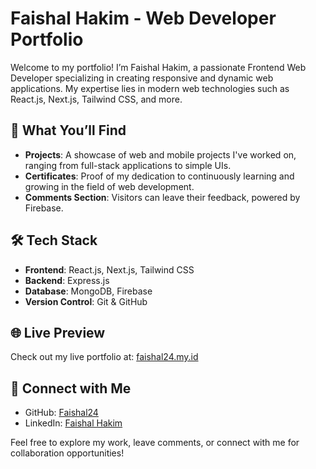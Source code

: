 
# Faishal Hakim - Web Developer Portfolio

Welcome to my portfolio! I’m Faishal Hakim, a passionate Frontend Web Developer specializing in creating responsive and dynamic web applications. My expertise lies in modern web technologies such as React.js, Next.js, Tailwind CSS, and more.

## 🚀 What You’ll Find

- **Projects**: A showcase of web and mobile projects I've worked on, ranging from full-stack applications to simple UIs.
- **Certificates**: Proof of my dedication to continuously learning and growing in the field of web development.
- **Comments Section**: Visitors can leave their feedback, powered by Firebase.

## 🛠️ Tech Stack

- **Frontend**: React.js, Next.js, Tailwind CSS
- **Backend**: Express.js
- **Database**: MongoDB, Firebase
- **Version Control**: Git & GitHub

## 🌐 Live Preview

Check out my live portfolio at: [faishal24.my.id](https://www.faishal24.my.id)

## 🔗 Connect with Me

- GitHub: [Faishal24](https://github.com/Faishal24)
- LinkedIn: [Faishal Hakim](https://www.linkedin.com/in/faishal-hakim-24s)

Feel free to explore my work, leave comments, or connect with me for collaboration opportunities!

